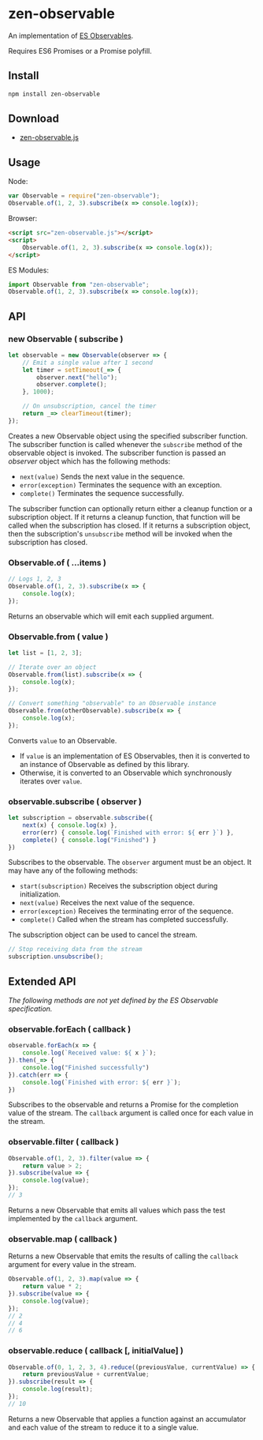 # zen-observable

An implementation of [ES Observables](https://github.com/zenparsing/es-observable).

Requires ES6 Promises or a Promise polyfill.

## Install

```sh
npm install zen-observable
```

## Download

- [zen-observable.js](https://raw.githubusercontent.com/zenparsing/zen-observable/master/zen-observable.js)

## Usage

Node:

```js
var Observable = require("zen-observable");
Observable.of(1, 2, 3).subscribe(x => console.log(x));
```

Browser:

```html
<script src="zen-observable.js"></script>
<script>
    Observable.of(1, 2, 3).subscribe(x => console.log(x));
</script>
```

ES Modules:

```js
import Observable from "zen-observable";
Observable.of(1, 2, 3).subscribe(x => console.log(x));
```

## API

### new Observable ( subscribe )

```js
let observable = new Observable(observer => {
    // Emit a single value after 1 second
    let timer = setTimeout(_=> {
        observer.next("hello");
        observer.complete();
    }, 1000);

    // On unsubscription, cancel the timer
    return _=> clearTimeout(timer);
});
```

Creates a new Observable object using the specified subscriber function.  The subscriber function is called whenever the `subscribe` method of the observable object is invoked.  The subscriber function is passed an *observer* object which has the following methods:

- `next(value)` Sends the next value in the sequence.
- `error(exception)` Terminates the sequence with an exception.
- `complete()` Terminates the sequence successfully.

The subscriber function can optionally return either a cleanup function or a subscription object.  If it returns a cleanup function, that function will be called when the subscription has closed.  If it returns a subscription object, then the subscription's `unsubscribe` method will be invoked when the subscription has closed.

### Observable.of ( ...items )

```js
// Logs 1, 2, 3
Observable.of(1, 2, 3).subscribe(x => {
    console.log(x);
});
```

Returns an observable which will emit each supplied argument.

### Observable.from ( value )

```js
let list = [1, 2, 3];

// Iterate over an object
Observable.from(list).subscribe(x => {
    console.log(x);
});
```

```js
// Convert something "observable" to an Observable instance
Observable.from(otherObservable).subscribe(x => {
    console.log(x);
});
```

Converts `value` to an Observable.

- If `value` is an implementation of ES Observables, then it is converted to an instance of Observable as defined by this library.
- Otherwise, it is converted to an Observable which synchronously iterates over `value`.

### observable.subscribe ( observer )

```js
let subscription = observable.subscribe({
    next(x) { console.log(x) },
    error(err) { console.log(`Finished with error: ${ err }`) },
    complete() { console.log("Finished") }
})
```

Subscribes to the observable.  The `observer` argument must be an object.  It may have any of the following methods:

- `start(subscription)` Receives the subscription object during initialization.
- `next(value)` Receives the next value of the sequence.
- `error(exception)` Receives the terminating error of the sequence.
- `complete()` Called when the stream has completed successfully.

The subscription object can be used to cancel the stream.

```js
// Stop receiving data from the stream
subscription.unsubscribe();
```

## Extended API

*The following methods are not yet defined by the ES Observable specification.*

### observable.forEach ( callback )

```js
observable.forEach(x => {
    console.log(`Received value: ${ x }`);
}).then(_=> {
    console.log("Finished successfully")
}).catch(err => {
    console.log(`Finished with error: ${ err }`);
})
```

Subscribes to the observable and returns a Promise for the completion value of the stream.  The `callback` argument is called once for each value in the stream.

### observable.filter ( callback )

```js
Observable.of(1, 2, 3).filter(value => {
    return value > 2;
}).subscribe(value => {
    console.log(value);
});
// 3
```

Returns a new Observable that emits all values which pass the test implemented by the `callback` argument.

### observable.map ( callback )

Returns a new Observable that emits the results of calling the `callback` argument for every value in the stream.

```js
Observable.of(1, 2, 3).map(value => {
    return value * 2;
}).subscribe(value => {
    console.log(value);
});
// 2
// 4
// 6
```

### observable.reduce ( callback [, initialValue] )

```js
Observable.of(0, 1, 2, 3, 4).reduce((previousValue, currentValue) => {
    return previousValue + currentValue;
}).subscribe(result => {
    console.log(result);
});
// 10
```

Returns a new Observable that applies a function against an accumulator and each value of the stream to reduce it to a single value.
